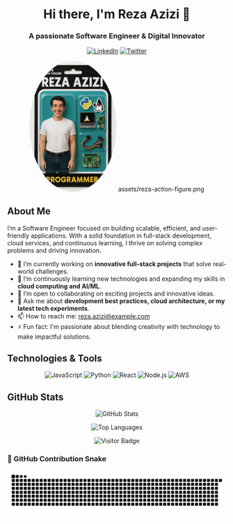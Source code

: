 <!--
  =====================================================
   Welcome to My GitHub Profile README!
  =====================================================
-->

<!-- ======= HEADER SECTION ======= -->
<h1 align="center">Hi there, I'm Reza Azizi 👋</h1>
<h3 align="center">A passionate Software Engineer & Digital Innovator</h3>

<!-- ======= SOCIAL LINKS ======= -->
<p align="center">
  <a href="https://www.linkedin.com/in/rezaazizi/" target="_blank"><img src="https://img.shields.io/badge/LinkedIn-RezaAzizi-blue?style=flat-square&logo=linkedin" alt="LinkedIn"></a>
  <!-- If you have a Twitter, Instagram, or personal website, include them here -->
  <a href="https://twitter.com/vancity_reza" target="_blank"><img src="https://img.shields.io/badge/Twitter-@vancity_reza-blue?style=flat-square&logo=twitter" alt="Twitter"></a>
</p>

<!-- ======= PROFILE IMAGE (Replace URL with yours if desired) ======= -->
<p align="center">
  <img src="https://raw.githubusercontent.com/rezangit/rezangit/main/assets/reza-action-figure.png" alt="Profile image" width="200" style="border-radius: 50%;"/>
  assets/reza-action-figure.png
</p>

<!-- ======= ABOUT ME SECTION ======= -->
## About Me

I’m a Software Engineer focused on building scalable, efficient, and user-friendly applications. With a solid foundation in full-stack development, cloud services, and continuous learning, I thrive on solving complex problems and driving innovation.  
  
- 🔭 I’m currently working on **innovative full-stack projects** that solve real-world challenges.
- 🌱 I’m continuously learning new technologies and expanding my skills in **cloud computing and AI/ML**.
- 👯 I’m open to collaborating on exciting projects and innovative ideas.
- 💬 Ask me about **development best practices, cloud architecture, or my latest tech experiments**.
- 📫 How to reach me: [reza.azizi@example.com](mailto:reza.azizi@example.com)
- ⚡ Fun fact: I'm passionate about blending creativity with technology to make impactful solutions.

<!-- ======= SKILLS & TOOLS SECTION ======= -->
## Technologies & Tools

<!-- List some common technologies – update these as needed -->
<p align="center">
  <img src="https://img.shields.io/badge/JavaScript-F7DF1E?style=flat-square&logo=javascript&logoColor=000" alt="JavaScript">
  <img src="https://img.shields.io/badge/Python-3776AB?style=flat-square&logo=python&logoColor=fff" alt="Python">
  <img src="https://img.shields.io/badge/React-20232A?style=flat-square&logo=react&logoColor=61DAFB" alt="React">
  <img src="https://img.shields.io/badge/Node.js-339933?style=flat-square&logo=nodedotjs&logoColor=fff" alt="Node.js">
  <img src="https://img.shields.io/badge/AWS-232F3E?style=flat-square&logo=amazon-aws&logoColor=fff" alt="AWS">
</p>

<!-- ======= GITHUB STATISTICS SECTION ======= -->
## GitHub Stats

<p align="center">
  <img src="https://github-readme-stats.vercel.app/api?username=yourusername&show_icons=true&theme=radical" alt="GitHub Stats" />
</p>

<p align="center">
  <img src="https://github-readme-stats.vercel.app/api/top-langs/?username=yourusername&layout=compact&theme=radical" alt="Top Languages" />
</p>

<!-- ======= FOOTER SECTION ======= -->
<p align="center">
  <img src="https://visitor-badge.laobi.icu/badge?page_id=rezaazizi.rezaazizi" alt="Visitor Badge">
</p>

<!--
  Feel free to update, add sections, or adjust styling to suit your personal brand!
-->


### 🐍 GitHub Contribution Snake

![Snake animation](https://github.com/rezangit/rezangit/blob/output/github-contribution-grid-snake-dark.svg)


